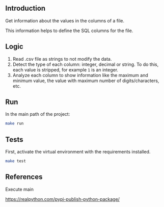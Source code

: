 ## Introduction

Get information about the values in the columns of a file.

This information helps to define the SQL columns for the file.

## Logic

1. Read .csv file as strings to not modify the data.
2. Detect the type of each column: integer, decimal or string. To do this, each value is stripped, for example ` 1 ` is an integer.
3. Analyze each column to show information like the maximum and minimum value, the value with maximum number of digits/characters, etc.

## Run

In the main path of the project:

```bash
make run
```


## Tests

First, activate the virtual environment with the requirements installed.

```bash
make test
```

## References

Execute main

https://realpython.com/pypi-publish-python-package/
